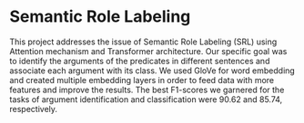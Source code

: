 # Semantic Role Labeling
This project addresses the issue of Semantic Role Labeling (SRL)  using Attention mechanism and Transformer architecture. Our specific goal was to identify the arguments of the predicates in different sentences and associate each argument with its class. We used GloVe for word embedding and created multiple embedding layers in order to feed data with more features and improve the results. The best F1-scores we garnered for the tasks of argument identification and classification were 90.62 and 85.74, respectively. 
